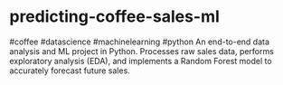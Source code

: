 # predicting-coffee-sales-ml
#coffee #datascience #machinelearning #python An end-to-end data analysis and ML project in Python. Processes raw sales data, performs exploratory analysis (EDA), and implements a Random Forest model to accurately forecast future sales.
